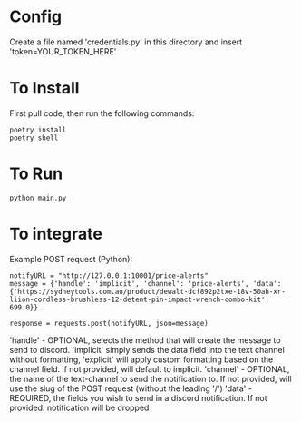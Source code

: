 # Config
Create a file named 'credentials.py' in this directory and insert 'token=YOUR_TOKEN_HERE'

# To Install
First pull code, then run the following commands:
```
poetry install
poetry shell
```

# To Run
```
python main.py
```



# To integrate 
Example POST request (Python):
```
notifyURL = "http://127.0.0.1:10001/price-alerts"
message = {'handle': 'implicit', 'channel': 'price-alerts', 'data': {'https://sydneytools.com.au/product/dewalt-dcf892p2txe-18v-50ah-xr-liion-cordless-brushless-12-detent-pin-impact-wrench-combo-kit': 699.0}}

response = requests.post(notifyURL, json=message)
```
'handle' - OPTIONAL, selects the method that will create the message to send to discord. 'implicit' simply sends the data field into the text channel without formatting, 'explicit' will apply custom formatting based on the channel field. if not provided, will default to implicit.
'channel' - OPTIONAL, the name of the text-channel to send the notification to. If not provided, will use the slug of the POST request (without the leading '/')
'data' - REQUIRED, the fields you wish to send in a discord notification. If not provided. notification will be dropped
